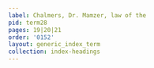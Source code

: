 ```yaml
---
label: Chalmers, Dr. Mamzer, law of the
pid: term28
pages: 19|20|21
order: '0152'
layout: generic_index_term
collection: index-headings
---
```


